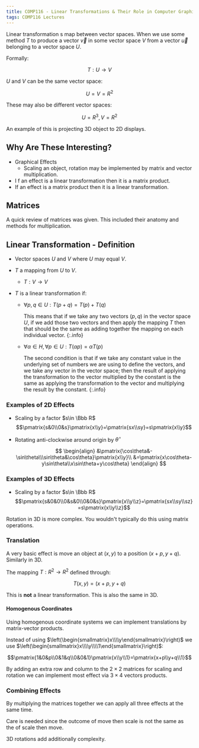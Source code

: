 ```yaml
---
title: COMP116 - Linear Transformations & Their Role in Computer Graphics
tags: COMP116 Lectures
---
```


Linear transformation s map between vector spaces. When we use some method $T$ to produce a vector $\vec v$ in some vector space $V$ from a vector $\vec u$ belonging to a vector space $U$.

Formally: 

$$T:U\rightarrow V$$

$U$ and $V$ can be the same vector space:

$$U=V=R^2$$

These may also be different vector spaces:

$$U=R^3,V=R^2$$

An example of this is projecting 3D object to 2D displays.

## Why Are These Interesting?

* Graphical Effects
	* Scaling an object, rotation may be implemented by matrix and vector multiplication.
* I f an effect is a linear transformation then it is a matrix product.
* If an effect is a matrix product then it is a linear transformation.

## Matrices

A quick review of matrices was given. This included their anatomy and methods for multiplication. 

## Linear Transformation - Definition

* Vector spaces $U$ and $V$ where $U$ may equal $V$.
* $T$ a mapping from $U$ to $V$.
	
	* $T:V\rightarrow V$
* $T$ is a linear transformation if:
	* $\forall p,q\in U:T(p+q)=T(p)+T(q)$

		This means that if we take any two vectors ($p,q$) in the vector space $U$, if we add those two vectors and then apply the mapping $T$ then that should be the same as adding together the mapping on each individual vector.
		{:.info}
	* $\forall\alpha\in H,\forall p\in U: T(\alpha p)=\alpha T(p)$

		The second condition is that if we take any constant value in the underlying set of numbers we are using to define the vectors, and we take any vector in the vector space; then the result of applying the transformation to the vector multiplied by the constant is the same as applying the transformation to the vector and multiplying the result by the constant.
		{:.info}
	
### Examples of 2D Effects

* Scaling by a factor $s\in \Bbb R$
	$$\pmatrix{s&0\\0&s}\pmatrix{x\\y}=\pmatrix{sx\\sy}=s\pmatrix{x\\y}$$
	
* Rotating anti-clockwise around origin by $\theta^\circ$

    $$
    \begin{align}    
    &\pmatrix{\cos\theta&-\sin\theta\\\sin\theta&\cos\theta}\pmatrix{x\\y}\\
    &=\pmatrix{x\cos\theta-y\sin\theta\\x\sin\theta+y\cos\theta}
    \end{align}
    $$

### Examples of 3D Effects

* Scaling by a factor $s\in \Bbb R$
	$$\pmatrix{s&0&0\\0&s&0\\0&0&s}\pmatrix{x\\y\\z}=\pmatrix{sx\\sy\\sz}=s\pmatrix{x\\y\\z}$$

Rotation in 3D is more complex. You wouldn't typically do this using matrix operations.

### Translation

A very basic effect is move an object at $(x,y)$ to a position $(x+p,y+q)$. Similarly in 3D.

The mapping $T:R^2\rightarrow R^2$ defined through:

$$T(x,y)=(x+p,y+q)$$

This is **not** a linear transformation. This is also the same in 3D.

#### Homogenous Coordinates

Using homogenous coordinate systems we can implement translations by matrix-vector products.

Instead of using $\left(\begin{smallmatrix}x\\\\y\end{smallmatrix}\right)$ we use $\left(\begin{smallmatrix}x\\\\y\\\\1\end{smallmatrix}\right)$:

$$\pmatrix{1&0&p\\0&1&q\\0&0&1}\pmatrix{x\\y\\1}=\pmatrix{x+p\\y+q\\1}$$

By adding an extra row and column to the $2\times2$ matrices for scaling and rotation we can implement most effect via $3\times4$ vectors products.

### Combining Effects

By multiplying the matrices together we can apply all three effects at the same time.

Care is needed since the outcome of move then scale is not the same as the of scale then move.

3D rotations add additionally complexity.
